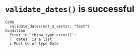 # `validate_dates()` is successful

    Code
      validate_dates(not_a_vector, "test")
    Condition
      Error in `throw_type_error()`:
      ! `dates` is a list
      i Must be of type Date


